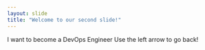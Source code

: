 ```yaml
---
layout: slide
title: "Welcome to our second slide!"
---
```

I want to become a DevOps Engineer
Use the left arrow to go back!
